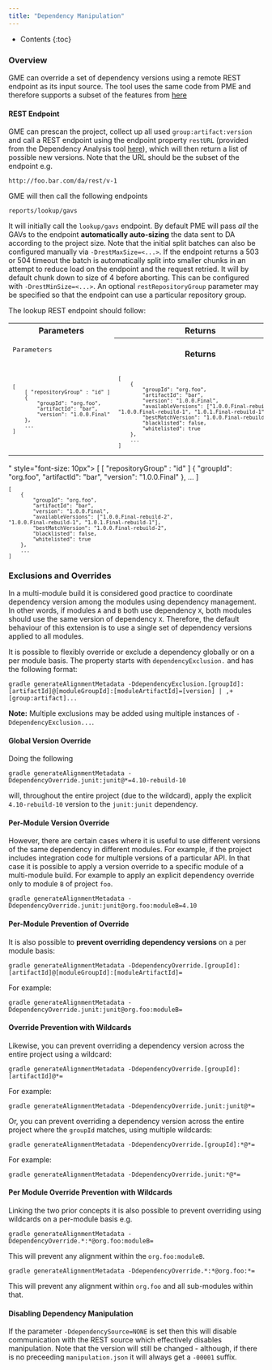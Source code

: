 ```yaml
---
title: "Dependency Manipulation"
---
```


* Contents
{:toc}

### Overview

GME can override a set of dependency versions using a remote REST endpoint as its input source. The tool uses the same code from PME and therefore supports a subset of the features from [here](https://release-engineering.github.io/pom-manipulation-ext/guide/dep-manip.html)


#### REST Endpoint

GME can prescan the project, collect up all used `group:artifact:version` and call a REST endpoint using the endpoint property `restURL` (provided from the Dependency Analysis tool [here](https://github.com/project-ncl/dependency-analysis)), which will then return a list of possible new versions. Note that the URL should be the subset of the endpoint e.g.

    http://foo.bar.com/da/rest/v-1

GME will then call the following endpoints

    reports/lookup/gavs

It will initially call the `lookup/gavs` endpoint. By default PME will pass *all* the GAVs to the endpoint **automatically auto-sizing** the data sent to DA according to the project size. Note that the initial split batches can also be configured manually via `-DrestMaxSize=<...>`. If the endpoint returns a 503 or 504 timeout the batch is automatically split into smaller chunks in an attempt to reduce load on the endpoint and the request retried. It will by default chunk down to size of 4 before aborting. This can be configured with `-DrestMinSize=<...>`. An optional `restRepositoryGroup` parameter may be specified so that the endpoint can use a particular repository group.

The lookup REST endpoint should follow:

<table>
<tr>
   <th id="Parameters">Parameters</th>
   <th id="Returns">Returns</th>
</tr>
<tr>
<td>
   <pre lang="    http://foo.bar.com/da/rest/v-1

PME will then call the following endpoints

    reports/lookup/gavs
    listings/blacklist/ga

It will initially call the `lookup/gavs` endpoint. By default PME will pass *all* the GAVs to the endpoint **automatically auto-sizing** the data sent to DA according to the project size. Note that the initial split batches can also be configured manually via `-DrestMaxSize=<...>`. If the endpoint returns a 503 or 504 timeout the batch is automatically split into smaller chunks in an attempt to reduce load on the endpoint and the request retried. It will by default chunk down to size of 4 before aborting. This can be configured with `-DrestMinSize=<...>`. An optional `restRepositoryGroup` parameter may be specified so that the endpoint can use a particular repository group.

Finally it will call the `blacklist/ga` endpoint in order to check that the version being build is not in the blacklist.

The lookup REST endpoint should follow:

<table>
<tr>
   <th id="Parameters">Parameters</th>
   <th id="Returns">Returns</th>
</tr>
<tr>
<td>
   <pre lang="json" style="font-size: 10px">
[
    [ "repositoryGroup" : "id" ]
    {
        "groupId": "org.foo",
        "artifactId": "bar",
        "version": "1.0.0.Final"
    },
    ...
]
    </pre>
</td>
<td>
  <pre lang="json" style="font-size: 10px">
[
    {
        "groupId": "org.foo",
        "artifactId": "bar",
        "version": "1.0.0.Final",
        "availableVersions": ["1.0.0.Final-rebuild-2",
"1.0.0.Final-rebuild-1", "1.0.1.Final-rebuild-1"],
        "bestMatchVersion": "1.0.0.Final-rebuild-2",
        "blacklisted": false,
        "whitelisted": true
    },
    ...
]  </pre>
</td>
</tr>
</table>" style="font-size: 10px">
[
    [ "repositoryGroup" : "id" ]
    {
        "groupId": "org.foo",
        "artifactId": "bar",
        "version": "1.0.0.Final"
    },
    ...
]
    </pre>
</td>
<td>
  <pre lang="json" style="font-size: 10px">
[
    {
        "groupId": "org.foo",
        "artifactId": "bar",
        "version": "1.0.0.Final",
        "availableVersions": ["1.0.0.Final-rebuild-2",
"1.0.0.Final-rebuild-1", "1.0.1.Final-rebuild-1"],
        "bestMatchVersion": "1.0.0.Final-rebuild-2",
        "blacklisted": false,
        "whitelisted": true
    },
    ...
]  </pre>
</td>
</tr>
</table>

### Exclusions and Overrides


In a multi-module build it is considered good practice to coordinate dependency version among the modules using dependency management.
In other words, if modules `A` and `B` both use dependency `X`, both modules should use the same version of dependency `X`.
Therefore, the default behaviour of this extension is to use a single set of dependency versions applied to all modules.

It is possible to flexibly override or exclude a dependency globally or on a per module basis. The property starts with `dependencyExclusion.` and has the following format:

    gradle generateAlignmentMetadata -DdependencyExclusion.[groupId]:[artifactId]@[moduleGroupId]:[moduleArtifactId]=[version] | ,+[group:artifact]...


**Note:** Multiple exclusions may be added using multiple instances of `-DdependencyExclusion...`.


#### Global Version Override

Doing the following

    gradle generateAlignmentMetadata -DdependencyOverride.junit:junit@*=4.10-rebuild-10

will, throughout the entire project (due to the wildcard), apply the explicit `4.10-rebuild-10` version to the `junit:junit` dependency.


#### Per-Module Version Override

However, there are certain cases where it is useful to use different versions of the same dependency in different modules. For example, if the project includes integration code for multiple versions of a particular API. In that case it is possible to apply a version override to a specific module of a multi-module build. For example to apply an explicit dependency override only to module `B` of project `foo`.

    gradle generateAlignmentMetadata -DdependencyOverride.junit:junit@org.foo:moduleB=4.10


#### Per-Module Prevention of Override

It is also possible to **prevent overriding dependency versions** on a per module basis:

    gradle generateAlignmentMetadata -DdependencyOverride.[groupId]:[artifactId]@[moduleGroupId]:[moduleArtifactId]=

For example:

    gradle generateAlignmentMetadata -DdependencyOverride.junit:junit@org.foo:moduleB=

#### Override Prevention with Wildcards

Likewise, you can prevent overriding a dependency version across the entire project using a wildcard:

    gradle generateAlignmentMetadata -DdependencyOverride.[groupId]:[artifactId]@*=

For example:

    gradle generateAlignmentMetadata -DdependencyOverride.junit:junit@*=

Or, you can prevent overriding a dependency version across the entire project where the `groupId` matches, using multiple wildcards:

    gradle generateAlignmentMetadata -DdependencyOverride.[groupId]:*@*=

For example:

    gradle generateAlignmentMetadata -DdependencyOverride.junit:*@*=

#### Per Module Override Prevention with Wildcards

Linking the two prior concepts it is also possible to prevent overriding using wildcards on a per-module basis e.g.

    gradle generateAlignmentMetadata -DdependencyOverride.*:*@org.foo:moduleB=

This will prevent any alignment within the `org.foo:moduleB`.

    gradle generateAlignmentMetadata -DdependencyOverride.*:*@org.foo:*=

This will prevent any alignment within `org.foo` and all sub-modules within that.

#### Disabling Dependency Manipulation

If the parameter `-DdependencySource=NONE` is set then this will disable communication with the REST source which effectively disables manipulation. Note that the version will still be changed - although, if there is no preceeding `manipulation.json` it will always get a `-00001` suffix.
